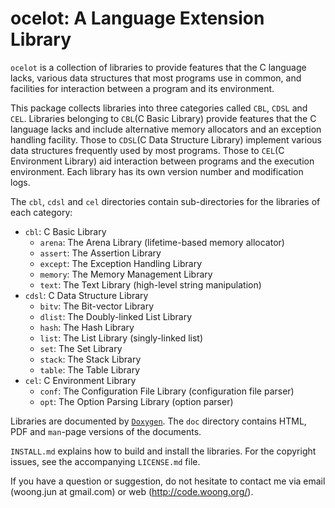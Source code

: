 ocelot: A Language Extension Library
====================================

`ocelot` is a collection of libraries to provide features that the C language
lacks, various data structures that most programs use in common, and facilities
for interaction between a program and its environment.

This package collects libraries into three categories called `CBL`, `CDSL` and
`CEL`. Libraries belonging to `CBL`(C Basic Library) provide features that the
C language lacks and include alternative memory allocators and an exception
handling facility. Those to `CDSL`(C Data Structure Library) implement various
data structures frequently used by most programs. Those to `CEL`(C Environment
Library) aid interaction between programs and the execution environment. Each
library has its own version number and modification logs.

The `cbl`, `cdsl` and `cel` directories contain sub-directories for the
libraries of each category:

- `cbl`: C Basic Library
    - `arena`: The Arena Library (lifetime-based memory allocator)
    - `assert`: The Assertion Library
    - `except`: The Exception Handling Library
    - `memory`: The Memory Management Library
    - `text`: The Text Library (high-level string manipulation)
- `cdsl`: C Data Structure Library
    - `bitv`: The Bit-vector Library
    - `dlist`: The Doubly-linked List Library
    - `hash`: The Hash Library
    - `list`: The List Library (singly-linked list)
    - `set`: The Set Library
    - `stack`: The Stack Library
    - `table`: The Table Library
- `cel`: C Environment Library
    - `conf`: The Configuration File Library (configuration file parser)
    - `opt`: The Option Parsing Library (option parser)

Libraries are documented by [`Doxygen`](http://www.doxygen.org). The `doc`
directory contains HTML, PDF and `man`-page versions of the documents.

`INSTALL.md` explains how to build and install the libraries. For the copyright
issues, see the accompanying `LICENSE.md` file.

If you have a question or suggestion, do not hesitate to contact me via email
(woong.jun at gmail.com) or web (http://code.woong.org/).
